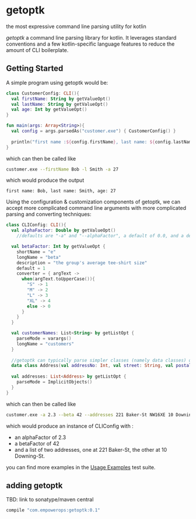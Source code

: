 # getoptk
the most expressive command line parsing utility for kotlin

_getoptk_ a command line parsing library for kotlin. It leverages standard conventions and a few kotlin-specific language features to reduce the amount of CLI boilerplate.

## Getting Started
 
A simple program using getoptk would be:
 
```kotlin
class CustomerConfig: CLI(){
  val firstName: String by getValueOpt()
  val lastName: String by getValueOpt()
  val age: Int by getValueOpt() 
}

fun main(args: Array<String>){
  val config = args.parsedAs("customer.exe") { CustomerConfig() }
  
  println("first name :${config.firstName}, last name: ${config.lastName}, age; ${config.age}")
}
```

which can then be called like
 
```bash
customer.exe --firstName Bob -l Smith -a 27
```

which would produce the output

```
first name: Bob, last name: Smith, age: 27
```

Using the configuration & customization components of getoptk, we can accept more complicated command line arguments with more complicated parsing and converting techniques:
 
```kotlin
class CLIConfig: CLI(){
  val alphaFactor: Double by getValueOpt()
    //defaults are "-a" and "--alphaFactor", a default of 0.0, and a description that summarizes this  

  val betaFactor: Int by getValueOpt {
    shortName = "e"      
    longName = "beta"
    description = "the group's average tee-shirt size"
    default = 1
    converter = { argText ->
      when(argText.toUpperCase()){
        "S" -> 1
        "M" -> 2
        "L" -> 3
        "XL" -> 4
        else -> 0
      }
    } 
  }

  val customerNames: List<String> by getListOpt {
    parseMode = varargs()
    longName = "customers"    
  }
  
  //getoptk can typically parse simpler classes (namely data classes) directly from the command line
  data class Address(val addressNo: Int, val street: String, val postalCode: String)
  
  val addresses: List<Address> by getListOpt {
    parseMode = ImplicitObjects()
  }
}
```    
     
which can then be called like
 
```bash
customer.exe -a 2.3 --beta 42 --addresses 221 Baker-St NW16XE 10 Downing-St SW12AA
```

which would produce an instance of CLIConfig with :
- an alphaFactor of 2.3
- a betaFactor of 42
- and a list of two addresses, one at 221 Baker-St, the other at 10 Downing-St.

you can find more examples in the [Usage Examples](https://github.com/EmpowerOperations/getoptk/blob/master/src/test/kotlin/com/empowerops/getoptk/UsageExample.kt) test suite. 

## adding getoptk

TBD: link to sonatype/maven central 

```groovy
compile "com.empowerops:getoptk:0.1"
```

